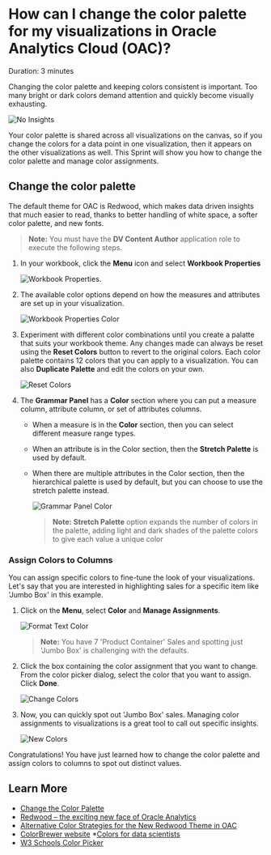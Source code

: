 # How can I change the color palette for my visualizations in Oracle Analytics Cloud (OAC)?

Duration: 3 minutes

Changing the color palette and keeping colors consistent is important. Too many bright or dark colors demand attention and quickly become visually exhausting.

   ![No Insights](images/color-redwood-vs-neon.png)

Your color palette is shared across all visualizations on the canvas, so if you change the colors for a data point in one visualization, then it appears on the other visualizations as well. This Sprint will show you how to change the color palette and manage color assignments. 

## Change the color palette

The default theme for OAC is Redwood, which makes data driven insights that much easier to read, thanks to better handling of white space, a softer color palette, and new fonts. 
   > **Note:** You must have the **DV Content Author** application role to execute the following steps.

1. In your workbook, click the **Menu** icon and select **Workbook Properties** 
   
   ![Workbook Properties](images/workbook-properties.png).  

2. The available color options depend on how the measures and attributes are set up in your visualization.
  
   ![Workbook Properties Color](images/workbook-properties-color.png)

3. Experiment with different color combinations until you create a palatte that suits your workbook theme. Any changes made can always be reset using the **Reset Colors** button to revert to the original colors. Each color palette contains 12 colors that you can apply to a visualization. You can also **Duplicate Palette** and edit the colors on your own.

    ![Reset Colors](images/reset-colors.png)   

4. The **Grammar Panel** has a **Color** section where you can put a measure column, attribute column, or set of attributes columns.  
   - When a measure is in the **Color** section, then you can select different measure range types.
   - When an attribute is in the Color section, then the **Stretch Palette** is used by default.
   - When there are multiple attributes in the Color section, then the hierarchical palette is used by default, but you can choose to use the stretch palette instead.

     ![Grammar Panel Color](images/grammar-panel-color.png)
       
      >**Note:** **Stretch Palette** option expands the number of colors in the palette, adding light and dark shades of the palette colors to give each value a unique color

### Assign Colors to Columns
You can assign specific colors to fine-tune the look of your visualizations. Let's say that you are interested in highlighting sales for a specific item like 'Jumbo Box' in this example. 

1. Click on the **Menu**, select **Color** and **Manage Assignments**.  

   ![Format Text Color](images/manage-assignments.png)  
     > **Note:** You have 7 'Product Container' Sales and spotting just 'Jumbo Box' is challenging with the defaults.

2. Click the box containing the color assignment that you want to change. From the color picker dialog, select the color that you want to assign. Click **Done**.

   ![Change Colors](images/manage-assignments-change.png)   

6. Now, you can quickly spot out 'Jumbo Box' sales. Managing color assignments to visualizations is a great tool to call out specific insights. 

   ![New Colors](images/manage-assignments-new.png)  



Congratulations! You have just learned how to change the color palette and assign colors to columns to spot out distinct values. 


## Learn More
* [Change the Color Palette](https://docs.oracle.com/en/cloud/paas/analytics-cloud/acubi/apply-color-visualizations.html#GUID-408A711F-6C66-4126-BBFF-46926128A91D)
* [Redwood – the exciting new face of Oracle Analytics](https://blogs.oracle.com/analytics/post/redwood-is-coming-to-oracle-analytics)
* [Alternative Color Strategies for the New Redwood Theme in OAC](https://vlamis.com/alternative-color-strategies-for-the-new-redwood-theme-in-oac/)
* [ColorBrewer website](http://colorbrewer2.org/)
*[Colors for data scientists](https://medialab.github.io/iwanthue/)
* [W3 Schools Color Picker](https://www.w3schools.com/colors/colors_picker.asp)
